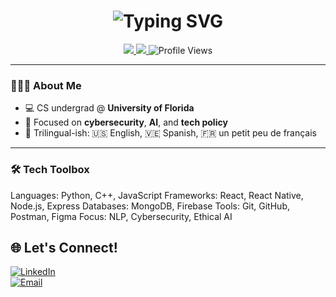 
<!-- Typing Header -->
<h1 align="center">
<img src="https://readme-typing-svg.herokuapp.com?font=Fira+Code&size=30&duration=2000&pause=500&center=true&vCenter=true&width=600&color=1E90FF&lines=Hi+I'm+Heiryn+Hernandez+Rojas!;Computer+Science+Student+@+UF+🐊" alt="Typing SVG" />
</h1>

<!-- Links and Badges -->
<p align="center">
<a href="https://www.linkedin.com/in/heirynhr/">
<img src="https://img.shields.io/badge/LinkedIn-Heiryn%20Hernandez-blue?style=flat-square&logo=linkedin&logoColor=white" />
</a>
<a href="mailto:heirynhr@gmail.com">
<img src="https://img.shields.io/badge/Email-heirynhr%40ufl.edu-blue?style=flat-square&logo=gmail&logoColor=white" />
</a>
<img src="https://komarev.com/ghpvc/?username=heirynhr&style=flat-square&color=1E90FF" alt="Profile Views" />
</p>

---

### 👩🏽‍💻 About Me

- 💻 CS undergrad @ **University of Florida**
- 🔐 Focused on **cybersecurity**, **AI**, and **tech policy**
- 💬 Trilingual-ish: 🇺🇸 English, 🇻🇪 Spanish, 🇫🇷 un petit peu de français

---

### 🛠️ Tech Toolbox

Languages: Python, C++, JavaScript
Frameworks: React, React Native, Node.js, Express
Databases: MongoDB, Firebase
Tools: Git, GitHub, Postman, Figma
Focus: NLP, Cybersecurity, Ethical AI
## 🌐 Let's Connect!  
[![LinkedIn](https://img.shields.io/badge/LinkedIn-0A66C2?style=for-the-badge&logo=linkedin&logoColor=white)](www.linkedin.com/in/heirynhr)  
[![Email](https://img.shields.io/badge/Email-D14836?style=for-the-badge&logo=gmail&logoColor=white)](mailto:heirynhr@gmail.com)  


<!--
**heirynhr/heirynhr** is a ✨ _special_ ✨ repository because its `README.md` (this file) appears on your GitHub profile.

Here are some ideas to get you started:

- 🔭 I’m currently working on ...
- 🌱 I’m currently learning ...
- 👯 I’m looking to collaborate on ...
- 🤔 I’m looking for help with ...
- 💬 Ask me about ...
- 📫 How to reach me: ...
- 😄 Pronouns: ...
- ⚡ Fun fact: ...
-->


